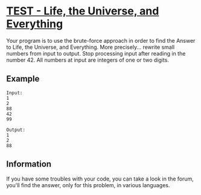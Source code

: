 # [TEST - Life, the Universe, and Everything](http://www.spoj.com/problems/TEST/)

Your program is to use the brute-force approach in order to find the Answer to Life, the Universe, and Everything. More precisely... rewrite small numbers from input to output. Stop processing input after reading in the number 42. All numbers at input are integers of one or two digits.

## Example

```
Input:
1
2
88
42
99

Output:
1
2
88
```

## Information

If you have some troubles with your code, you can take a look in the forum, you'll find the answer, only for this problem, in various languages.
